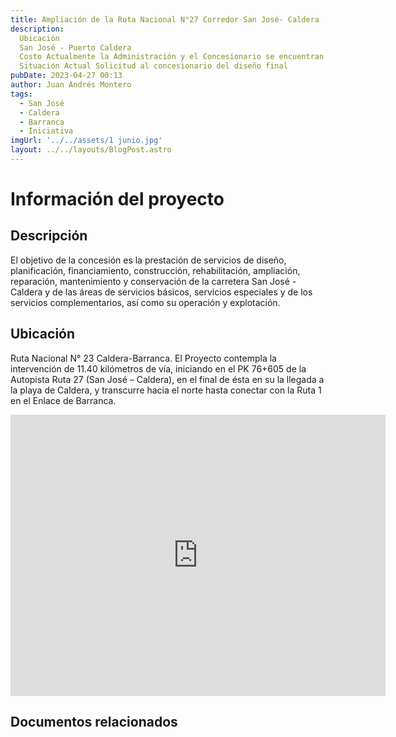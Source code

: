 ```yaml
---
title: Ampliación de la Ruta Nacional N°27 Corredor San José- Caldera
description: 
  Ubicación
  San José - Puerto Caldera
  Costo Actualmente la Administración y el Concesionario se encuentran analizado el trazado de la ampliación con el fin de definir la obras requeridas y el monto de las mismas
  Situación Actual Solicitud al concesionario del diseño final
pubDate: 2023-04-27 00:13
author: Juan Andrés Montero
tags:
  - San José
  - Caldera
  - Barranca
  - Iniciativa
imgUrl: '../../assets/1 junio.jpg'
layout: ../../layouts/BlogPost.astro
---
```



# Información del proyecto
## Descripción

El objetivo de la concesión es la prestación de servicios de diseño, planificación, financiamiento, construcción, rehabilitación, ampliación, reparación, mantenimiento y conservación de la carretera San José - Caldera y de las áreas de servicios básicos, servicios especiales y de los servicios complementarios, así como su operación y
explotación.

## Ubicación

Ruta Nacional N° 23 Caldera-Barranca. El Proyecto contempla la intervención de 11.40 kilómetros de vía, iniciando en el PK 76+605 de la Autopista Ruta 27 (San José – Caldera), en el final de ésta en su la llegada a la playa de Caldera, y transcurre hacia el norte hasta conectar con la Ruta 1 en el Enlace de Barranca.

<iframe src="https://www.google.com/maps/embed?pb=!1m18!1m12!1m3!1d4794.188341639861!2d-84.74231992419807!3d9.97592207344697!2m3!1f0!2f0!3f0!3m2!1i1024!2i768!4f13.1!3m3!1m2!1s0x8fa031a3085c1de7%3A0x43a8b852f303c69c!2sRuta%20Nacional%20Primaria%2023%2C%20Provincia%20de%20Puntarenas%2C%20Chacarita%2C%20Costa%20Rica!5e1!3m2!1ses-419!2sus!4v1711857202969!5m2!1ses-419!2sus" width="600" height="450" style="border:0;" allowfullscreen="" loading="lazy" referrerpolicy="no-referrer-when-downgrade"></iframe>

## Documentos relacionados 